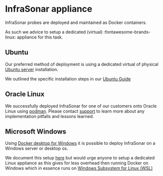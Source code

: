 # InfraSonar appliance

InfraSonar probes are deployed and maintained as Docker containers.

As such we advice to setup a dedicated (virtual) :fontawesome-brands-linux: appliance for this task.

## Ubuntu

Our preferred method of deployment is using a dedicated virtual of physical [Ubuntu server](https://ubuntu.com/server) installation.

We outlined the specific installation steps in our [Ubuntu Guide](./ubuntu_installation.md)

## Oracle Linux

We successfully deployed InfraSonar for one of our customers onto Oracle Linux using [podman](https://podman.io/). Please contact [support](/docs/support/index.md) to learn more about any implementation pitfalls and lessons learned.

## Microsoft Windows

Using [Docker desktop for Windows](https://docs.docker.com/desktop/setup/install/windows-install/) it is possible to deploy InfraSonar on a Windows server or desktop os.

We document this setup [here](./windows_installation.md) but would urge anyone to setup a dedicated Linux appliance as this gives for less overhead then running Docker on Windows which in essence runs on [Windows Subsystem for Linux (WSL)](https://learn.microsoft.com/en-us/windows/wsl/)